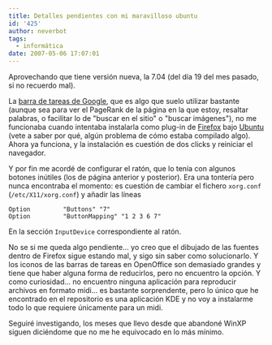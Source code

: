 ```yaml
---
title: Detalles pendientes con mi maravilloso ubuntu
id: '425'
author: neverbot
tags:
  - informática
date: 2007-05-06 17:07:01
---
```


Aprovechando que tiene versión nueva, la 7.04 (del día 19 del mes pasado, si no recuerdo mal).

La [barra de tareas de Google](http://toolbar.google.com/), que es algo que suelo utilizar bastante (aunque sea para ver el PageRank de la página en la que estoy, resaltar palabras, o facilitar lo de "buscar en el sitio" o "buscar imágenes"), no me funcionaba cuando intentaba instalarla como plug-in de [Firefox](http://www.mozilla-europe.org/es/products/firefox/) bajo [Ubuntu](http://www.ubuntu.com/) (vete a saber por qué, algún problema de cómo estaba compilado algo). Ahora ya funciona, y la instalación es cuestión de dos clicks y reiniciar el navegador.

Y por fin me acordé de configurar el ratón, que lo tenía con algunos botones inútiles (los de página anterior y posterior). Era una tontería pero nunca encontraba el momento: es cuestión de cambiar el fichero `xorg.conf` (`/etc/X11/xorg.conf`) y añadir las líneas

```
Option         "Buttons" "7"
Option         "ButtonMapping" "1 2 3 6 7"
```

En la sección `InputDevice` correspondiente al ratón.

No se si me queda algo pendiente... yo creo que el dibujado de las fuentes dentro de Firefox sigue estando mal, y sigo sin saber como solucionarlo. Y los iconos de las barras de tareas en OpenOffice son demasiado grandes y tiene que haber alguna forma de reducirlos, pero no encuentro la opción. Y como curiosidad... no encuentro ninguna aplicación para reproducir archivos en formato midi... es bastante sorprendente, pero lo único que he encontrado en el repositorio es una aplicación KDE y no voy a instalarme todo lo que requiere únicamente para un midi.

Seguiré investigando, los meses que llevo desde que abandoné WinXP siguen diciéndome que no me he equivocado en lo más mínimo.
